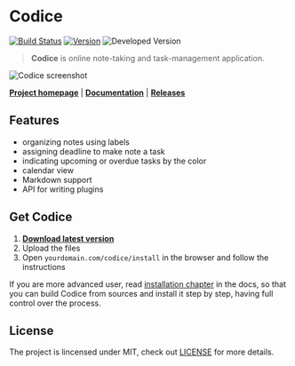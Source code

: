 # Codice

[![Build Status](https://travis-ci.com/Sobak/Codice.svg?token=56jJWzdqW9ZYp8m68yDz&branch=master)](https://travis-ci.com/Sobak/Codice)
[![Version](https://img.shields.io/badge/version-v0.4.1-blue.svg)](https://github.com/Sobak/Codice/releases)
![Developed Version](https://img.shields.io/badge/developed-v0.5.0--dev-orange.svg)

> **Codice** is online note-taking and task-management application.

![Codice screenshot](http://codice.eu/screenshot.png)

**[Project homepage](http://codice.eu)** | **[Documentation](http://docs.codice.eu)** | **[Releases](https://github.com/Sobak/Codice/releases)**

## Features
- organizing notes using labels
- assigning deadline to make note a task
- indicating upcoming or overdue tasks by the color
- calendar view
- Markdown support
- API for writing plugins

## Get Codice
1. **[Download latest version](https://github.com/Sobak/Codice/releases)**
2. Upload the files
3. Open `yourdomain.com/codice/install` in the browser and follow the instructions

If you are more advanced user, read [installation chapter](http://docs.codice.eu/) in
the docs, so that you can build Codice from sources and install it step by step, having
full control over the process.

## License
The project is lincensed under MIT, check out [LICENSE](LICENSE.md) for more details.
